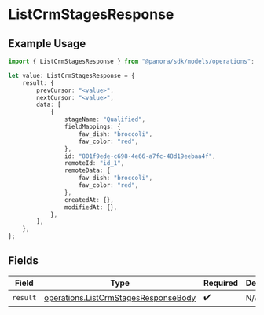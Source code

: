 # ListCrmStagesResponse

## Example Usage

```typescript
import { ListCrmStagesResponse } from "@panora/sdk/models/operations";

let value: ListCrmStagesResponse = {
    result: {
        prevCursor: "<value>",
        nextCursor: "<value>",
        data: [
            {
                stageName: "Qualified",
                fieldMappings: {
                    fav_dish: "broccoli",
                    fav_color: "red",
                },
                id: "801f9ede-c698-4e66-a7fc-48d19eebaa4f",
                remoteId: "id_1",
                remoteData: {
                    fav_dish: "broccoli",
                    fav_color: "red",
                },
                createdAt: {},
                modifiedAt: {},
            },
        ],
    },
};
```

## Fields

| Field                                                                                        | Type                                                                                         | Required                                                                                     | Description                                                                                  |
| -------------------------------------------------------------------------------------------- | -------------------------------------------------------------------------------------------- | -------------------------------------------------------------------------------------------- | -------------------------------------------------------------------------------------------- |
| `result`                                                                                     | [operations.ListCrmStagesResponseBody](../../models/operations/listcrmstagesresponsebody.md) | :heavy_check_mark:                                                                           | N/A                                                                                          |